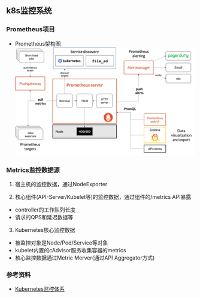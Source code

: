 ## k8s监控系统

### Prometheus项目
  * Prometheus架构图![prometheus架构图](../images/prometheus_arch.png)

### Metrics监控数据源
1. 宿主机的监控数据，通过NodeExporter

2. 核心组件(API-Server/Kubelet等)的监控数据，通过组件的/metrics API暴露
  * controller的工作队列长度
  * 请求的QPS和延迟数据等

3. Kubernetes核心监控数据
  * 被监控对象是Node/Pod/Service等对象
  * kubelet内置的cAdvisor服务收集容器的metrics
  * 核心监控数据通过Metric Merver(通过API Aggregator方式)

### 参考资料
* [Kubernetes监控体系](https://time.geekbang.org/column/article/72281)  